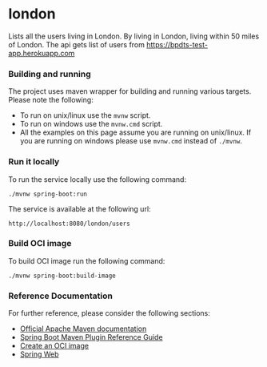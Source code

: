 # london
Lists all the users living in London. By living in London, living within 50 miles of London. The api gets list of users from https://bpdts-test-app.herokuapp.com

### Building and running
The project uses maven wrapper for building and running various targets. Please note the following:
- To run on unix/linux use the `mvnw` script.
- To run on windows use the `mvnw.cmd` script.
- All the examples on this page assume you are running on unix/linux. If you are running on windows please use `mvnw.cmd` instead of `./mvnw`.

### Run it locally
To run the service locally use the following command:
```
./mvnw spring-boot:run
```
The service is available at the following url:
```access transformers
http://localhost:8080/london/users
```

### Build OCI image
To build OCI image run the following command:
```access transformers
./mvnw spring-boot:build-image
```

### Reference Documentation
For further reference, please consider the following sections:

* [Official Apache Maven documentation](https://maven.apache.org/guides/index.html)
* [Spring Boot Maven Plugin Reference Guide](https://docs.spring.io/spring-boot/docs/2.4.0/maven-plugin/reference/html/)
* [Create an OCI image](https://docs.spring.io/spring-boot/docs/2.4.0/maven-plugin/reference/html/#build-image)
* [Spring Web](https://docs.spring.io/spring-boot/docs/2.4.0/reference/htmlsingle/#boot-features-developing-web-applications)
